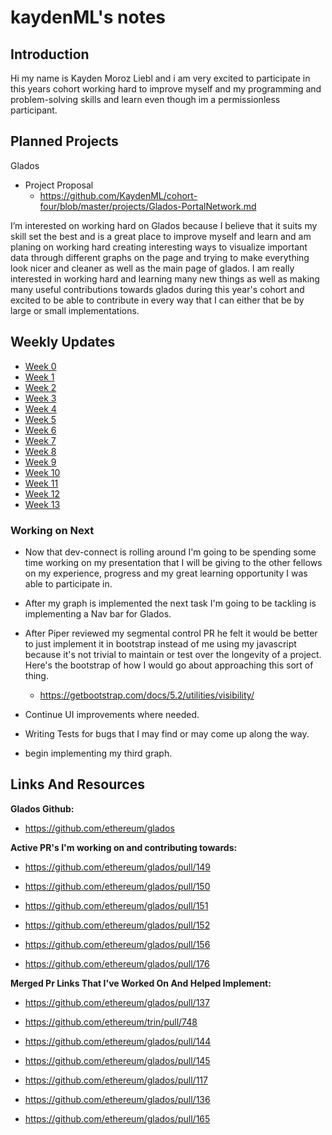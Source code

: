 # kaydenML's notes

## Introduction

Hi my name is Kayden Moroz Liebl and i am very excited to participate in this years cohort working hard to improve myself and my programming and problem-solving skills and learn even though im a permissionless participant.

 

## Planned Projects

Glados

- Project Proposal
  - https://github.com/KaydenML/cohort-four/blob/master/projects/Glados-PortalNetwork.md

I’m interested on working hard on Glados because I believe that it suits my skill set the best and is a great place to improve myself and learn and am planing on working hard creating interesting ways to visualize important data through different graphs on the page and trying to make everything look nicer and cleaner as well as the main page of glados. I am really interested in working hard and learning many new things as well as making many useful contributions towards glados during this year's cohort and excited to be able to contribute in every way that I can either that be by large or small implementations.


## Weekly Updates

- [Week 0](https://hackmd.io/msw-q59mQ1WIEy2s0qwbSQ?view) 
- [Week 1](https://hackmd.io/@v8QYUEqNQI-q90vwuMaJaw/B1fzDR492)
- [Week 2](https://hackmd.io/@v8QYUEqNQI-q90vwuMaJaw/S1t-Tmyon)
- [Week 3](https://hackmd.io/@v8QYUEqNQI-q90vwuMaJaw/HkVl5dhjh)
- [Week 4](https://hackmd.io/@v8QYUEqNQI-q90vwuMaJaw/Bytjmsfh3)
- [Week 5](https://hackmd.io/@v8QYUEqNQI-q90vwuMaJaw/S1wFfX23h)
- [Week 6](https://hackmd.io/@v8QYUEqNQI-q90vwuMaJaw/SynHLNBTh)
- [Week 7](https://hackmd.io/@v8QYUEqNQI-q90vwuMaJaw/SkDUd50an)
- [Week 8](https://hackmd.io/@v8QYUEqNQI-q90vwuMaJaw/SJcjUNtC2)
- [Week 9](https://hackmd.io/@v8QYUEqNQI-q90vwuMaJaw/HJj1OtQkp)
- [Week 10](https://hackmd.io/@v8QYUEqNQI-q90vwuMaJaw/S1iIpQ61a)
- [Week 11](https://hackmd.io/@v8QYUEqNQI-q90vwuMaJaw/SJK8N0Sga)
- [Week 12](https://hackmd.io/@v8QYUEqNQI-q90vwuMaJaw/S1KdrvgWT)
- [Week 13](https://hackmd.io/@v8QYUEqNQI-q90vwuMaJaw/rkobPsYWp)

### Working on Next

- Now that dev-connect is rolling around I'm going to be spending some time working on my presentation that I will be giving to the other fellows on my experience, progress and my great learning opportunity I was able to participate in.


- After my graph is implemented the next task I'm going to be tackling is implementing a Nav bar for Glados.


- After Piper reviewed my segmental control PR he felt it would be better to just implement it in bootstrap instead of me using my javascript because it's not trivial to maintain or test over the longevity of a project. Here's the bootstrap of how I would go about approaching this sort of thing.
	- https://getbootstrap.com/docs/5.2/utilities/visibility/
 
 
- Continue UI improvements where needed.
 

- Writing Tests for bugs that I may find or may come up along the way.


- begin implementing my third graph.

## Links And Resources

**Glados Github:**

- https://github.com/ethereum/glados

**Active PR's I'm working on and contributing towards:**

- https://github.com/ethereum/glados/pull/149

- https://github.com/ethereum/glados/pull/150

- https://github.com/ethereum/glados/pull/151

- https://github.com/ethereum/glados/pull/152

- https://github.com/ethereum/glados/pull/156

- https://github.com/ethereum/glados/pull/176

**Merged Pr Links That I've Worked On And Helped Implement:**
- https://github.com/ethereum/glados/pull/137

- https://github.com/ethereum/trin/pull/748

- https://github.com/ethereum/glados/pull/144

- https://github.com/ethereum/glados/pull/145

- https://github.com/ethereum/glados/pull/117

- https://github.com/ethereum/glados/pull/136

- https://github.com/ethereum/glados/pull/165